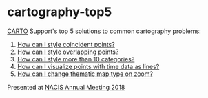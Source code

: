 # cartography-top5
[CARTO](https://carto.com/) Support's top 5 solutions to common cartography problems:

1.  [How can I style coincident points?](https://github.com/ztephm/cartography-top5/blob/main/1-coincident-points/README.md)
2.  [How can I style overlapping points?](https://github.com/ztephm/cartography-top5/blob/main/2-too-many-points/README.md)
3.  [How can I style more than 10 categories?](https://github.com/ztephm/cartography-top5/blob/main/3-aggregate-categories/README.md)
4.  [How can I visualize points with time data as lines?](https://github.com/ztephm/cartography-top5/blob/main/4-filter-lines/README.md)
5.  [How can I change thematic map type on zoom?](https://github.com/ztephm/cartography-top5/tree/main/5-zoom-theme-change/README.md)

Presented at [NACIS Annual Meeting 2018](https://nacis2018.sched.com/)


